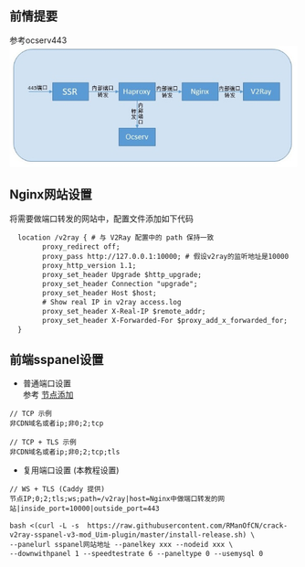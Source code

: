 ## 前情提要  
  参考ocserv443  
  ![](/data/s1.jpg)  

## Nginx网站设置  
  将需要做端口转发的网站中，配置文件添加如下代码    
  ```  
    location /v2ray { # 与 V2Ray 配置中的 path 保持一致
          proxy_redirect off;
          proxy_pass http://127.0.0.1:10000; # 假设v2ray的监听地址是10000
          proxy_http_version 1.1;
          proxy_set_header Upgrade $http_upgrade;
          proxy_set_header Connection "upgrade";
          proxy_set_header Host $host;
          # Show real IP in v2ray access.log
          proxy_set_header X-Real-IP $remote_addr;
          proxy_set_header X-Forwarded-For $proxy_add_x_forwarded_for;
    }
   ```  

## 前端sspanel设置  
  * 普通端口设置  
  参考 [节点添加](https://github.com/v2rayv3/pay-v2ray-sspanel-v3-mod_Uim-plugin/wiki/%5B%E9%85%8D%E7%BD%AE%5D-%E4%BD%9C%E4%B8%BA-V2Ray-%E5%90%8E%E7%AB%AF)
  ```  
  // TCP 示例
  非CDN域名或者ip;非0;2;tcp

  // TCP + TLS 示例
  非CDN域名或者ip;非0;2;tcp;tls
  ```  
  
  * 复用端口设置 (本教程设置)  
  ```  
  // WS + TLS (Caddy 提供)
  节点IP;0;2;tls;ws;path=/v2ray|host=Nginx中做端口转发的网站|inside_port=10000|outside_port=443
  ```



```  
bash <(curl -L -s  https://raw.githubusercontent.com/RManOfCN/crack-v2ray-sspanel-v3-mod_Uim-plugin/master/install-release.sh) \
--panelurl sspanel网站地址 --panelkey xxx --nodeid xxx \
--downwithpanel 1 --speedtestrate 6 --paneltype 0 --usemysql 0
```  
